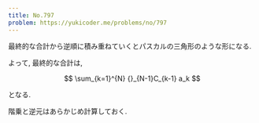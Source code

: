 ```yaml
---
title: No.797
problem: https://yukicoder.me/problems/no/797
---
```

最終的な合計から逆順に積み重ねていくとパスカルの三角形のような形になる.

よって, 最終的な合計は,

$$
\sum_{k=1}^{N} {}_{N-1}C_{k-1} a_k
$$

となる.

階乗と逆元はあらかじめ計算しておく.
